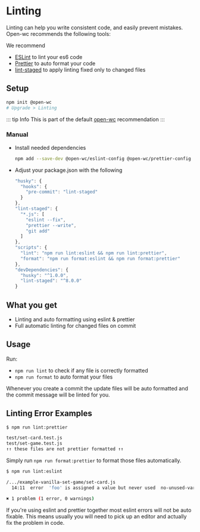 # Linting

Linting can help you write consistent code, and easily prevent mistakes. Open-wc recommends the following tools:

We recommend

- [ESLint](https://eslint.org/) to lint your es6 code
- [Prettier](https://prettier.io/) to auto format your code
- [lint-staged](https://www.npmjs.com/package/lint-staged) to apply linting fixed only to changed files

## Setup

```bash
npm init @open-wc
# Upgrade > Linting
```

::: tip Info
This is part of the default [open-wc](https://open-wc.org/) recommendation
:::

### Manual

- Install needed dependencies
  ```bash
  npm add --save-dev @open-wc/eslint-config @open-wc/prettier-config lint-staged husky
  ```
- Adjust your package.json with the following
  ```js
  "husky": {
    "hooks": {
      "pre-commit": "lint-staged"
    }
  },
  "lint-staged": {
    "*.js": [
      "eslint --fix",
      "prettier --write",
      "git add"
    ]
  },
  "scripts": {
    "lint": "npm run lint:eslint && npm run lint:prettier",
    "format": "npm run format:eslint && npm run format:prettier"
  },
  "devDependencies": {
    "husky": "^1.0.0",
    "lint-staged": "^8.0.0"
  }
  ```

## What you get

- Linting and auto formatting using eslint & prettier
- Full automatic linting for changed files on commit

## Usage

Run:

- `npm run lint` to check if any file is correctly formatted
- `npm run format` to auto format your files

Whenever you create a commit the update files will be auto formatted and the commit message will be linted for you.

## Linting Error Examples

```bash
$ npm run lint:prettier

test/set-card.test.js
test/set-game.test.js
↑↑ these files are not prettier formatted ↑↑
```

Simply run `npm run format:prettier` to format those files automatically.

```bash
$ npm run lint:eslint

/.../example-vanilla-set-game/set-card.js
  14:11  error  'foo' is assigned a value but never used  no-unused-vars

✖ 1 problem (1 error, 0 warnings)
```

If you're using eslint and prettier together most eslint errors will not be auto fixable.
This means usually you will need to pick up an editor and actually fix the problem in code.
